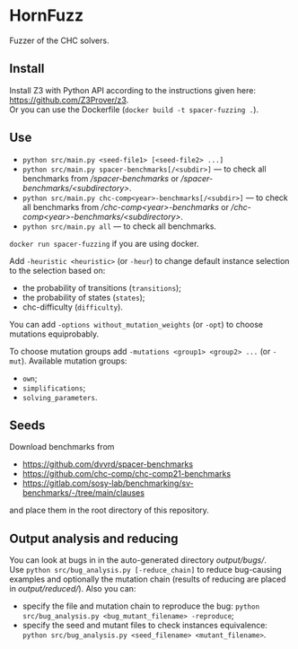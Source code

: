 # HornFuzz
Fuzzer of the CHC solvers.

## Install
Install Z3 with Python API according to the instructions given here: https://github.com/Z3Prover/z3.  
Or you can use the Dockerfile (`docker build -t spacer-fuzzing .`).

## Use
* `python src/main.py <seed-file1> [<seed-file2> ...]`  
* `python src/main.py spacer-benchmarks[/<subdir>]` — to check all benchmarks from _/spacer-benchmarks_ or _/spacer-benchmarks/\<subdirectory\>_.  
* `python src/main.py chc-comp<year>-benchmarks[/<subdir>]` — to check all benchmarks from _/chc-comp\<year\>-benchmarks_ or _/chc-comp\<year\>-benchmarks/\<subdirectory\>_.  
* `python src/main.py all` — to check all benchmarks.  

`docker run spacer-fuzzing` if you are using docker.  

Add `-heuristic <heuristic>` (or `-heur`) to change default instance selection to the selection based on:  
* the probability of transitions (`transitions`);  
* the probability of states (`states`);  
* chc-difficulty (`difficulty`).  

You can add `-options without_mutation_weights` (or `-opt`) to choose mutations equiprobably.  

To choose mutation groups add `-mutations <group1> <group2> ...` (or `-mut`). Available mutation groups:  
* `own`;  
* `simplifications`;  
* `solving_parameters`.  

## Seeds
Download benchmarks from
* https://github.com/dvvrd/spacer-benchmarks  
* https://github.com/chc-comp/chc-comp21-benchmarks  
* https://gitlab.com/sosy-lab/benchmarking/sv-benchmarks/-/tree/main/clauses  

and place them in the root directory of this repository.  

## Output analysis and reducing
You can look at bugs in in the auto-generated directory _output/bugs/_.  
Use `python src/bug_analysis.py [-reduce_chain]` to reduce bug-сausing examples and optionally the mutation chain (results of reducing are placed in _output/reduced/_). Also you can:  
* specify the file and mutation chain to reproduce the bug: `python src/bug_analysis.py <bug_mutant_filename> -reproduce`;  
* specify the seed and mutant files to check instances equivalence: `python src/bug_analysis.py <seed_filename> <mutant_filename>`.

